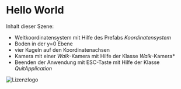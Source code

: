 # Hello World
Inhalt dieser Szene:

- Weltkoordinatensystem mit Hilfe des Prefabs *Koordinatensystem*
- Boden in der y=0 Ebene
- vier Kugeln auf den Koordinatenachsen
- Kamera mit einer *Walk*-Kamera mit Hilfe der Klasse *Walk*-Kamera*
- Beenden der Anwendung mit ESC-Taste mit Hilfe der Klasse *QuitApplication*


![Lizenzlogo](https://licensebuttons.net/l/by-nc-sa/3.0/de/88x31.png)

